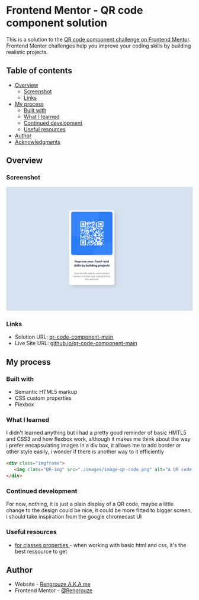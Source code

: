 # Frontend Mentor - QR code component solution

This is a solution to the [QR code component challenge on Frontend Mentor](https://www.frontendmentor.io/challenges/qr-code-component-iux_sIO_H). Frontend Mentor challenges help you improve your coding skills by building realistic projects.

## Table of contents

-  [Overview](#overview)
   -  [Screenshot](#screenshot)
   -  [Links](#links)
-  [My process](#my-process)
   -  [Built with](#built-with)
   -  [What I learned](#what-i-learned)
   -  [Continued development](#continued-development)
   -  [Useful resources](#useful-resources)
-  [Author](#author)
-  [Acknowledgments](#acknowledgments)

## Overview

### Screenshot

![](./screenshot.jpg)

### Links

-  Solution URL: [qr-code-component-main](https://github.com/Rengrouze/qr-code-component-main)
-  Live Site URL: [github.io/qr-code-component-main](https://rengrouze.github.io/qr-code-component-main/)

## My process

### Built with

-  Semantic HTML5 markup
-  CSS custom properties
-  Flexbox

### What I learned

I didn't learned anything but i had a pretty good reminder of basic HMTL5 and CSS3 and how flexbox work, although it makes me think about the way i prefer encapsulating images in a div box, it allows me to add border or other style easily, i wonder if there is another way to it efficiently

```html
<div class="imgframe">
   <img class="QR-img" src="./images/image-qr-code.png" alt="A QR code image that you scan with your phone QR code scanner" />
</div>
```

### Continued development

For now, nothing, it is just a plain display of a QR code, maybe a little change to the design could be nice, it could be more fitted to bigger screen, i should take inspiration from the google chromecast UI

### Useful resources

-  [for classes properties ](https://www.w3schools.com) - when working with basic html and css, it's the best ressource to get

## Author

-  Website - [Rengrouze A.K.A me](https://github.com/Rengrouze)
-  Frontend Mentor - [@Rengrouze](https://www.frontendmentor.io/profile/Rengrouze)
